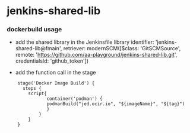 # jenkins-shared-lib

### dockerbuild usage
- add the shared library in the Jenkinsfile 
library identifier: 'jenkins-shared-lib@fmain', retriever: modernSCM([$class: 'GitSCMSource',
   remote: 'https://github.com/aa-playground/jenkins-shared-lib.git',
   credentialsId: 'github_token'])

- add the function call in the stage

```
    stage('Docker Image Build') {
      steps {
        script{
               container('podman') {
               podmanBuild("jed.ocir.io", "${imageName}", "${tag}")
               }
            }
        }
    }
```